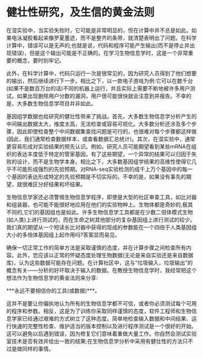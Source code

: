 # 健壮性研究，及生信的黄金法则

在湿实验中，当实验失败时，它可能是非常明显的，但在计算中并不总是如此。如果电泳凝胶看起来像罗夏墨迹，而不是整齐的条带，就清楚表明出了问题。在科学计算中，错误可以是无声的;也就是说，代码和程序可能产生输出(而不是停止并出现错误)，但是这个输出可能是不正确的。在学习生物信息学时，这是一个非常重要的概念，要时刻牢记。

此外，在科学计算中，代码只运行一次是很常见的，因为研究人员得到了他们想要的输出，然后继续进行下一步。相比之下，以一款电子游戏为例:它可以在数千台(如果不是数百万台的话)不同的机器上运行，并且实际上需要不断地被许多用户测试。如果出现删除用户分数的漏洞，用户很可能很快就会注意到并报告。不幸的是，大多数生物信息学项目并非如此。

基因组学数据也给研究的健壮性带来了挑战。首先，大多数生物信息学分析产生的中间输出数据太大，维度太高，无法检查或容易可视化。大多数分析还涉及多个步骤，因此即使检查整个中间数据集查找问题是可行的，也很难对每个步骤都这样做(因此，我们通常检查数据样本，或查看数据汇总统计)。其次，在湿实验中，通常更容易形成对实验结果的预先认识。例如，研究人员可能期望看到某些mRNA在组织的表达丰度低于特定的管家基因。有了这些期望，一个异常的结果可以归因于失败的设计，而不是生物学本身。相比之下，大多数基因组学结果的高维性使得它几乎不可能形成强烈的先验预期。对RNA-seq实验检测的成千上万个基因中的每一个基因的表达形成特定的先验预期是不切实际的。不幸的是，如果没有事先的期望，就很难区分好结果和坏结果。

生物信息学家还必须警惕生物信息学程序，即使是大型的社区审查工具，如比对器和组装器，也可能不能很好地应用在他们的实验物种上。生物体都是奇妙的,极其不同的,它们的基因组也是如此。许多生物信息学工具都是在少数二倍体模式生物(如人类)上进行测试的，而在生命之树其他部分的复杂基因组上进行测试的较少。我们真的期望从一个短读长比对器中获得的现成的参数能在一个四倍于人类基因组大小的多倍体基因组上起作用吗?答案显而易见。

确保一切正常工作的简单方法是采取谨慎的态度，并在计算步骤之间检查所有内容。此外，您应该以正常的怀疑态度处理生物数据(无论是来自实验还是来自数据库)，认为这些数据可能存在问题。在计算社区中，这与“垃圾输入，垃圾输出”的概念有关——分析的好坏取决于输入的数据。在教授生物信息学时，我经常把这个想法作为生物信息学的黄金法则来分享:

\*\*\*永远不要相信你的工具(或数据)\*\*\*。

这并不是要让你偏执地认为所有的生物信息学都不可信，或者你必须测试每个可用的程序和参数。相反，这是为了训练你采取同样谨慎的态度，软件工程师和生物信息学家已经通过艰难的方式树立了这种态度。简单地检查输入数据和中间结果、运行快速的完整性检查、维护适当的版本控制以及进行程序测试是一个很好的开始。这可以避免以后遇到错误，因为修复它们意味着重做大量工作。你自然会测试实验室技术是否有效并给出一致的结果;在生物信息学分析中采用有健壮性的方法只不过是做同样的事情。
